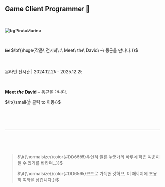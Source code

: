 ## Game Client Programmer 👋

&nbsp;

![bgPirateMarine](https://github.com/user-attachments/assets/ab277970-872a-4d92-a937-bee8c6a67cd4)

&nbsp;

🖼️ $\bf{\huge{작품\ 전시회\ :\ Meet\ the\ David\ –\ 동근을 만나다.}}$

&nbsp;

온라인 전시관 | 2024.12.25 - 2025.12.25

&nbsp;

[**Meet *the* David** – 동근을 만나다.](https://bulletprooves.github.io/myMiniHomeP/html/myPortfolio.html)

$\it{\small{☝ 클릭 to 이동}}$

&nbsp;

&nbsp;

---

&nbsp;

&nbsp;

>
> $\it{\normalsize{\color{#DD6565}우연히 들른 누군가의 하루에 작은 여운이 될 수 있기를 바라며...}}$
> 
> $\it{\normalsize{\color{#DD6565}코드로 가득한 깃허브, 이 페이지에 조용히 여백을 남깁니다.}}$
>

&nbsp;

&nbsp;

&nbsp;

&nbsp;

&nbsp;

&nbsp;

&nbsp;

&nbsp;

&nbsp;

&nbsp;

&nbsp;

&nbsp;

&nbsp;

&nbsp;

&nbsp;

&nbsp;

<!--
**bulletprooves/bulletprooves** is a ✨ _special_ ✨ repository because its `README.md` (this file) appears on your GitHub profile.

Here are some ideas to get you started:

- 🔭 I’m currently working on ...
- 🌱 I’m currently learning ...
- 👯 I’m looking to collaborate on ...
- 🤔 I’m looking for help with ...
- 💬 Ask me about ...
- 📫 How to reach me: ...
- 😄 Pronouns: ...
- ⚡ Fun fact: ...
-->
